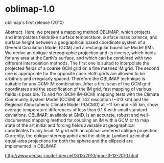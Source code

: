 # oblimap-1.0
oblimap's first release (2010)

Abstract. Here, we present a mapping method OBLIMAP, which projects and interpolates fields like surface temperature, surface mass balance, and surface height between a geographical based coordinate system of a General Circulation Model (GCM) and a rectangular based Ice Model (IM). We derive an oblique stereographic projection and its inverse, which holds for any area at the Earth's surface, and which can be combined with two different interpolation methods. The first one is suited to interpolate the projected fields of a coarse GCM grid on a fine meshed IM grid. The second one is appropriate for the opposite case. Both grids are allowed to be arbitrary and irregularly spaced. Therefore the OBLIMAP technique is suitable for any GCM-IM combination. After a first scan of the GCM grid coordinates and the specification of the IM grid, fast mapping of various fields is possible. To and fro (GCM-IM-GCM) mapping tests with the Climate Community System Model (CCSM) at T42 resolution (~313 km) and the Regional Atmospheric Climate Model (RACMO) at ~11 km and ~55 km, show average temperature differences of less than 0.1 K with small standard deviations. OBLIMAP, available at GMD, is an accurate, robust and well-documented mapping method for coupling an IM with a GCM or to map state of the art initial and forcing fields available at geographical coordinates to any local IM grid with an optimal centered oblique projection. Currently, the oblique stereographic and the oblique Lambert azimuthal equal-area projections for both the sphere and the ellipsoid are implemented in OBLIMAP.

http://www.geosci-model-dev.net/3/13/2010/gmd-3-13-2010.html
